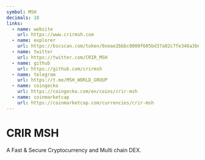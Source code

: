 ```yaml
---
symbol: MSH
decimals: 18
links:
  - name: website
    url: https://www.crirmsh.com
  - name: explorer
    url: https://bscscan.com/token/0xeae2bbbc0000f605bd37a02c7fe346a3b68b03eb
  - name: twitter
    url: https://twitter.com/CRIR_MSH
  - name: github
    url: https://github.com/crirmsh
  - name: telegram
    url: https://t.me/MSH_WORLD_GROUP
  - name: coingecko
    url: https://coingecko.com/en/coins/crir-msh
  - name: coinmarketcap
    url: https://coinmarketcap.com/currencies/crir-msh
---
```


# CRIR MSH

A Fast & Secure Cryptocurrency and Multi chain DEX.
